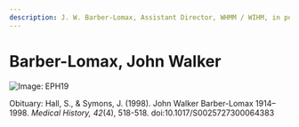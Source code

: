 ```yaml
---
description: J. W. Barber-Lomax, Assistant Director, WHMM / WIHM, in post 1964-69
---
```


# Barber-Lomax, John Walker

![Image: EPH19](../../../.gitbook/assets/barber-lomax-bookplate.jpg)

Obituary: Hall, S., & Symons, J. (1998). John Walker Barber-Lomax 1914–1998. _Medical History,_ _42_(4), 518-518. doi:10.1017/S0025727300064383
